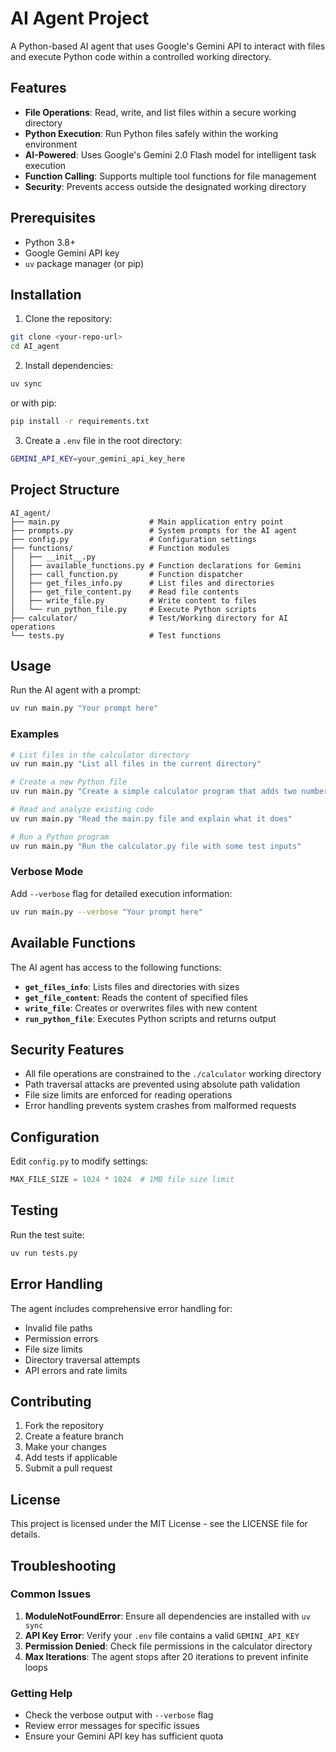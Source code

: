 # AI Agent Project

A Python-based AI agent that uses Google's Gemini API to interact with files and execute Python code within a controlled working directory.

## Features

- **File Operations**: Read, write, and list files within a secure working directory
- **Python Execution**: Run Python files safely within the working environment
- **AI-Powered**: Uses Google's Gemini 2.0 Flash model for intelligent task execution
- **Function Calling**: Supports multiple tool functions for file management
- **Security**: Prevents access outside the designated working directory

## Prerequisites

- Python 3.8+
- Google Gemini API key
- `uv` package manager (or pip)

## Installation

1. Clone the repository:
```bash
git clone <your-repo-url>
cd AI_agent
```

2. Install dependencies:
```bash
uv sync
```
or with pip:
```bash
pip install -r requirements.txt
```

3. Create a `.env` file in the root directory:
```bash
GEMINI_API_KEY=your_gemini_api_key_here
```

## Project Structure

```
AI_agent/
├── main.py                    # Main application entry point
├── prompts.py                 # System prompts for the AI agent
├── config.py                  # Configuration settings
├── functions/                 # Function modules
│   ├── __init__.py
│   ├── available_functions.py # Function declarations for Gemini
│   ├── call_function.py       # Function dispatcher
│   ├── get_files_info.py      # List files and directories
│   ├── get_file_content.py    # Read file contents
│   ├── write_file.py          # Write content to files
│   └── run_python_file.py     # Execute Python scripts
├── calculator/                # Test/Working directory for AI operations
└── tests.py                   # Test functions
```

## Usage

Run the AI agent with a prompt:

```bash
uv run main.py "Your prompt here"
```

### Examples

```bash
# List files in the calculator directory
uv run main.py "List all files in the current directory"

# Create a new Python file
uv run main.py "Create a simple calculator program that adds two numbers"

# Read and analyze existing code
uv run main.py "Read the main.py file and explain what it does"

# Run a Python program
uv run main.py "Run the calculator.py file with some test inputs"
```

### Verbose Mode

Add `--verbose` flag for detailed execution information:

```bash
uv run main.py --verbose "Your prompt here"
```

## Available Functions

The AI agent has access to the following functions:

- **`get_files_info`**: Lists files and directories with sizes
- **`get_file_content`**: Reads the content of specified files
- **`write_file`**: Creates or overwrites files with new content
- **`run_python_file`**: Executes Python scripts and returns output

## Security Features

- All file operations are constrained to the `./calculator` working directory
- Path traversal attacks are prevented using absolute path validation
- File size limits are enforced for reading operations
- Error handling prevents system crashes from malformed requests

## Configuration

Edit `config.py` to modify settings:

```python
MAX_FILE_SIZE = 1024 * 1024  # 1MB file size limit
```

## Testing

Run the test suite:

```bash
uv run tests.py
```

## Error Handling

The agent includes comprehensive error handling for:
- Invalid file paths
- Permission errors
- File size limits
- Directory traversal attempts
- API errors and rate limits

## Contributing

1. Fork the repository
2. Create a feature branch
3. Make your changes
4. Add tests if applicable
5. Submit a pull request

## License

This project is licensed under the MIT License - see the LICENSE file for details.

## Troubleshooting

### Common Issues

1. **ModuleNotFoundError**: Ensure all dependencies are installed with `uv sync`
2. **API Key Error**: Verify your `.env` file contains a valid `GEMINI_API_KEY`
3. **Permission Denied**: Check file permissions in the calculator directory
4. **Max Iterations**: The agent stops after 20 iterations to prevent infinite loops

### Getting Help

- Check the verbose output with `--verbose` flag
- Review error messages for specific issues
- Ensure your Gemini API key has sufficient quota